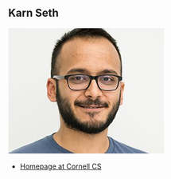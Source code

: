 Karn Seth
---------

![](photos/karn-seth.jpg)

* [Homepage at Cornell CS](http://www.cs.cornell.edu/~karn/)
